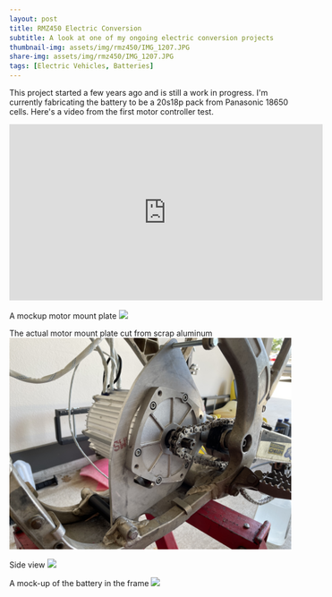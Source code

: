```yaml
---
layout: post
title: RMZ450 Electric Conversion
subtitle: A look at one of my ongoing electric conversion projects
thumbnail-img: assets/img/rmz450/IMG_1207.JPG
share-img: assets/img/rmz450/IMG_1207.JPG
tags: [Electric Vehicles, Batteries]
---
```


This project started a few years ago and is still a work in progress. I'm currently fabricating the battery to be a 20s18p pack from Panasonic 18650 cells. Here's a video from the first motor controller test.

<iframe width="560" height="315" src="https://www.youtube.com/embed/OCJou5CctBk" title="YouTube video player" frameborder="0" allow="accelerometer; autoplay; clipboard-write; encrypted-media; gyroscope; picture-in-picture; web-share" allowfullscreen></iframe>

A mockup motor mount plate
<img src="/assets/img/rmz450/IMG_0821.JPG" class="rounded mx-auto d-block my-2">

The actual motor mount plate cut from scrap aluminum
<img src="/assets/img/rmz450/IMG_0940.JPG" class="rounded mx-auto d-block my-2">

Side view
<img src="/assets/img/rmz450/IMG_1207.JPG" class="rounded mx-auto d-block my-2">

A mock-up of the battery in the frame
<img src="/assets/img/rmz450/IMG_1244.JPG" class="rounded mx-auto d-block my-2">